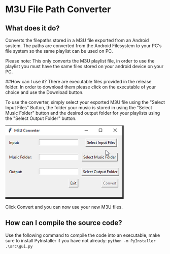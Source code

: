 # M3U File Path Converter
## What does it do?
Converts the filepaths stored in a M3U file exported from an Android system. The paths are converted from the Android Filesystem to your PC's file system so the same playlist can be used on PC.

Please note: This only converts the M3U playlist file, in order to use the playlist you must have the same files stored on your android device on your PC.

##How can I use it?
There are executable files provided in the release folder. In order to download them please click on the executable of your choice and use the Download button.


To use the converter, simply select your exported M3U file using the "Select Input Files" Button, the folder your music is stored in using the "Select Music Folder" button and the desired output folder for your playlists using the "Select Output Folder" button.

![Image](<images/2023-02-09 21_53_07-gui.py - Python - Visual Studio Code.png>)


Click Convert and you can now use your new M3U files. 


## How can I compile the source code?

Use the following command to compile the code into an executable, make sure to install PyInstaller if you have not already:
    `python -m PyInstaller .\src\gui.py`